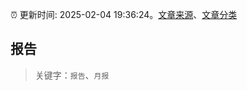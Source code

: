 :alarm_clock: 更新时间: 2025-02-04 19:36:24。[文章来源](/README.md)、[文章分类](/TAGS.md)

## 报告


> 关键字：`报告`、`月报`




